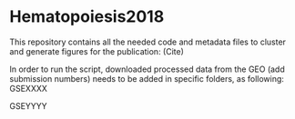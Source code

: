 # Hematopoiesis2018

This repository contains all the needed code and metadata files to cluster and generate figures for the publication:
(Cite)

In order to run the script, downloaded processed data from the GEO (add submission numbers) needs to be added in specific folders, as following:
GSEXXXX

GSEYYYY
